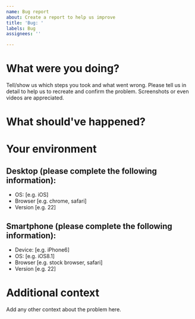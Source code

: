```yaml
---
name: Bug report
about: Create a report to help us improve
title: 'Bug: '
labels: Bug
assignees: ''

---
```


# What were you doing?

Tell/show us which steps you took and what went wrong.
Please tell us in detail to help us to recreate and confirm the problem.
Screenshots or even videos are appreciated.

# What should've happened?

<!-- What were your expectations? -->


# Your environment

<!-- You may delete the sections that don't apply to you -->

## Desktop (please complete the following information):
 - OS: [e.g. iOS]
 - Browser [e.g. chrome, safari]
 - Version [e.g. 22]

## Smartphone (please complete the following information):
 - Device: [e.g. iPhone6]
 - OS: [e.g. iOS8.1]
 - Browser [e.g. stock browser, safari]
 - Version [e.g. 22]

# Additional context 
Add any other context about the problem here.
